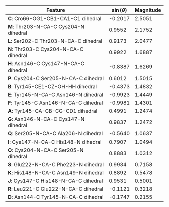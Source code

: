 | Feature | $\sin \left( \theta \right)$ | Magnitude |
|---------|------------|-----------|
| **C**: Cro66-OG1-CB1-CA1-C1 dihedral | -0.2017 | 2.5051 |
| **M**: Thr203-N-CA-C Cys204-N dihedral | 0.9552 | 2.1752 |
| **L**: Ser202-C Thr203-N-CA-C dihedral | 0.9173 | 2.0477 |
| **N**: Thr203-C Cys204-N-CA-C dihedral | 0.9922 | 1.6887 |
| **H**: Asn146-C Cys147-N-CA-C dihedral | -0.8387 | 1.6269 |
| **P**: Cys204-C Ser205-N-CA-C dihedral | 0.6012 | 1.5015 |
| **B**: Tyr145-CE1-CZ-OH-HH dihedral | -0.4373 | 1.4832 |
| **E**: Tyr145-N-CA-C Asn146-N dihedral | -0.9923 | 1.4449 |
| **F**: Tyr145-C Asn146-N-CA-C dihedral | -0.9981 | 1.4301 |
| **A**: Tyr145-CA-CB-CG-CD1 dihedral | 0.4991 | 1.2474 |
| **G**: Asn146-N-CA-C Cys147-N dihedral | 0.9837 | 1.2472 |
| **Q**: Ser205-N-CA-C Ala206-N dihedral | -0.5640 | 1.0637 |
| **I**: Cys147-N-CA-C His148-N dihedral | 0.7907 | 1.0494 |
| **O**: Cys204-N-CA-C Ser205-N dihedral | 0.8883 | 1.0312 |
| **S**: Glu222-N-CA-C Phe223-N dihedral | 0.9934 | 0.7158 |
| **K**: His148-N-CA-C Asn149-N dihedral | 0.8892 | 0.5478 |
| **J**: Cys147-C His148-N-CA-C dihedral | 0.9531 | 0.5001 |
| **R**: Leu221-C Glu222-N-CA-C dihedral | -0.1121 | 0.3218 |
| **D**: Asn144-C Tyr145-N-CA-C dihedral | -0.1747 | 0.2155 |
